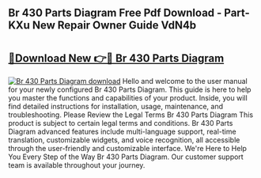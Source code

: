 ## Br 430 Parts Diagram Free Pdf Download - Part-KXu New Repair Owner Guide VdN4b

# <h2><a href="http://dft1bcr.blite.top/?on=Br+430+Parts+Diagram">🔗Download New 👉🔴 Br 430 Parts Diagram</a></h2>

[![Br 430 Parts Diagram download](https://i.imgur.com/lujVjoI.png)](http://dft1bcr.blite.top/?on=Br+430+Parts+Diagram)
Hello and welcome to the user manual for your newly configured Br 430 Parts Diagram. This guide is here to help you master the functions and capabilities of your product. Inside, you will find detailed instructions for installation, usage, maintenance, and troubleshooting. Please Review the Legal Terms Br 430 Parts Diagram This product is subject to certain legal terms and conditions. Br 430 Parts Diagram advanced features include multi-language support, real-time translation, customizable widgets, and voice recognition, all accessible through the user-friendly and customizable interface. We're Here to Help You Every Step of the Way Br 430 Parts Diagram. Our customer support team is available throughout your journey.
